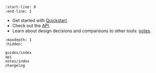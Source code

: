 ```{include} ../README.md
:start-line: 0
:end-line: 1
```

- Get started with [Quickstart](guides/quickstart).
- Check out the [API](api).
- Learn about design decisions and comparisons to other tools: [notes](notes/index).

```{toctree}
:maxdepth: 1
:hidden:

guides/index
api
notes/index
changelog
```
